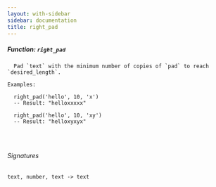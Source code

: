 ```yaml
---
layout: with-sidebar
sidebar: documentation
title: right_pad
---
```


##### Function: `right_pad`
```
  Pad `text` with the minimum number of copies of `pad` to reach `desired_length`.

Examples:

  right_pad('hello', 10, 'x')
  -- Result: "helloxxxxx"

  right_pad('hello', 10, 'xy')
  -- Result: "helloxyxyx"




```

###### Signatures
    text, number, text -> text

